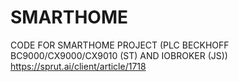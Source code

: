 # SMARTHOME
CODE FOR SMARTHOME PROJECT (PLC BECKHOFF BC9000/CX9000/CX9010 (ST) AND IOBROKER (JS))
https://sprut.ai/client/article/1718
